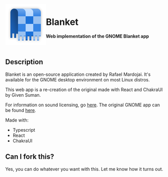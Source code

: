 <img src="public/logo.svg" alt="Blanket" width="128" height="128" align="left"/>

# Blanket

**Web implementation of the GNOME Blanket app**

<br>

## Description

Blanket is an open-source application created by Rafael Mardojai. It's available for the GNOME desktop environment on most Linux distros.

This web app is a re-creation of the original made with React and ChakraUI by Given Suman.

For information on sound licensing, go [here](https://github.com/givensuman/blanket/blob/master/SOUNDS_LICENSING.md).
The original GNOME app can be found [here](https://github.com/rafaelmardojai/blanket/blob/master/README.md?plain=1).

Made with:

- Typescript
- React
- ChakraUI

## Can I fork this?

Yes, you can do whatever you want with this. Let me know how it turns out.

